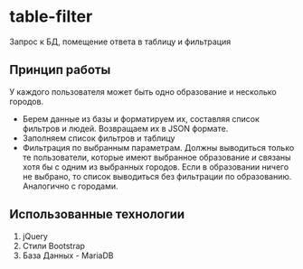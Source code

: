 # table-filter
Запрос к БД, помещение ответа в таблицу и фильтрация

## Принцип работы

У каждого пользователя может быть одно образование и несколько городов.

+ Берем данные из базы и форматируем их, составляя список фильтров и людей. Возвращаем их в JSON формате.
+ Заполняем список фильтров и таблицу
+ Фильтрация по выбранным параметрам. Должны выводиться только те пользователи, которые имеют выбранное образование *и* связаны хотя бы с одним из выбранных городов. Если в образовании ничего не выбрано, то список выводиться без фильтрации по образованию. Аналогично с городами.

## Использованные технологии
1. jQuery
2. Стили Bootstrap
3. База Данных - MariaDB
